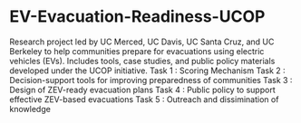 # EV-Evacuation-Readiness-UCOP
 Research project led by UC Merced, UC Davis, UC Santa Cruz, and UC Berkeley to help communities prepare for evacuations using electric vehicles (EVs). Includes tools, case studies, and public policy materials developed under the UCOP initiative.
 Task 1 : Scoring Mechanism
 Task 2 : Decision-support tools for improving preparedness of communities
 Task 3 : Design of ZEV-ready evacuation plans
 Task 4 : Public policy to support effective ZEV-based evacuations
 Task 5 : Outreach and dissimination of knowledge
